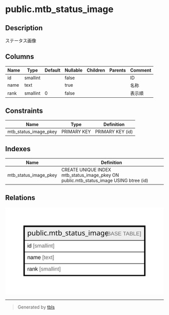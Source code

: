# public.mtb_status_image

## Description

ステータス画像

## Columns

| Name | Type | Default | Nullable | Children | Parents | Comment |
| ---- | ---- | ------- | -------- | -------- | ------- | ------- |
| id | smallint |  | false |  |  | ID |
| name | text |  | true |  |  | 名称 |
| rank | smallint | 0 | false |  |  | 表示順 |

## Constraints

| Name | Type | Definition |
| ---- | ---- | ---------- |
| mtb_status_image_pkey | PRIMARY KEY | PRIMARY KEY (id) |

## Indexes

| Name | Definition |
| ---- | ---------- |
| mtb_status_image_pkey | CREATE UNIQUE INDEX mtb_status_image_pkey ON public.mtb_status_image USING btree (id) |

## Relations

![er](public.mtb_status_image.svg)

---

> Generated by [tbls](https://github.com/k1LoW/tbls)
